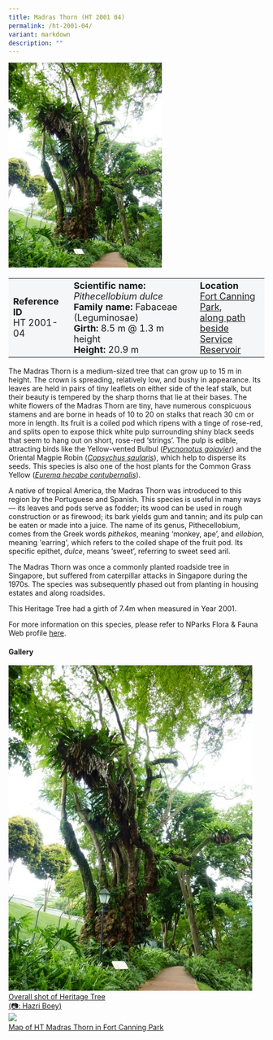 ```yaml
---
title: Madras Thorn (HT 2001 04)
permalink: /ht-2001-04/
variant: markdown
description: ""
---
```

<div class="isomer-image-wrapper">
<img style="width: 60%" src="/images/Heritage_trees_photos/pitdul_ht2001-04_habit.jpg">
</div><table style="minWidth: 100px; font-size: 18px; background: #F4F6F7">
<tbody><tr>
<td rowspan="1" colspan="1">
<strong>Reference ID</strong>
<br>HT 2001-04
</td>
<td rowspan="1" colspan="1">
	<strong>Scientific name:</strong> <em>Pithecellobium dulce</em>
<br><strong>Family name: </strong>Fabaceae (Leguminosae)
<br><strong>Girth: </strong>8.5 m @ 1.3 m height
<br><strong>Height: </strong>20.9 m
</td>
<td rowspan="1" colspan="1">
<strong>Location</strong><a href="https://www.onemap.gov.sg/?lat=1.2931430000023574&amp;lng=103.84625400000073">
 <br>Fort Canning Park,<br>along path beside<br>Service Reservoir</a>
</td>
</tr>
</tbody>
</table>
<p>The Madras Thorn is a medium-sized tree that can grow up to 15 m in height. The crown is spreading, relatively low, and bushy in appearance. Its leaves are held in pairs of tiny leaflets on either side of the leaf stalk, but their beauty is tempered by the sharp thorns that lie at their bases. The white flowers of the Madras Thorn are tiny, have numerous conspicuous stamens and are borne in heads of 10 to 20 on stalks that reach 30 cm or more in length. Its fruit is a coiled pod which ripens with a tinge of rose-red, and splits open to expose thick white pulp surrounding shiny black seeds that seem to hang out on short, rose-red ‘strings’. The pulp is edible, attracting birds like the Yellow-vented Bulbul (<a href=""><em>Pycnonotus goiavier</em></a>) and the Oriental Magpie Robin (<a href="https://www.nparks.gov.sg/florafaunaweb/fauna/7/4/748"><em>Copsychus saularis</em></a>), which help to disperse its seeds. This species is also one of the host plants for the Common Grass Yellow (<a href="https://www.nparks.gov.sg/florafaunaweb/fauna/9/4/948"><em>Eurema hecabe contubernalis</em></a>).</p>
  
<p>A native of tropical America, the Madras Thorn was introduced to this region by the Portuguese and Spanish. This species is useful in many ways — its leaves and pods serve as fodder; its wood can be used in rough construction or as firewood; its bark yields gum and tannin; and its pulp can be eaten or made into a juice. The name of its genus,&nbsp;Pithecellobium, comes from the Greek words&nbsp;<em>pithekos</em>, meaning ‘monkey, ape’, and&nbsp;<em>ellobion</em>, meaning 'earring', which refers to the coiled shape of the fruit pod. Its specific epithet,&nbsp;<em>dulce</em>, means ‘sweet’, referring to sweet seed aril.</p>
  
<p>The Madras Thorn was once a commonly planted roadside tree in Singapore, but suffered from caterpillar attacks in Singapore during the 1970s. The species was subsequently phased out from planting in housing estates and along roadsides.</p>

<p>This Heritage Tree had a girth of 7.4m when measured in Year 2001.</p>

<p>For more information on this species, please refer to NParks Flora &amp; Fauna Web profile <a href="https://www.nparks.gov.sg/florafaunaweb/flora/3/0/3065">here</a>.</p>

<h4><b>Gallery</b></h4>
<div class="isomer-card-grid">
<a href="/images/Heritage_trees_photos/pitdul_ht2001-04_habit.jpg" class="isomer-card">
<div class="isomer-card-image">
<div class="isomer-image-wrapper"><img src="/images/Heritage_trees_photos/pitdul_ht2001-04_habit.jpg"></div></div>
<div class="isomer-card-body"><div class="isomer-card-description">Overall shot of Heritage Tree<br>(📷: Hazri Boey)</div></div></a>

<a href="/images/Heritage_trees_photos/pitcel_ht2001-04_habit.jpg" class="isomer-card">
<div class="isomer-card-image">
<div class="isomer-image-wrapper"><img src="/images/Heritage_trees_photos/pitcel_ht2001-04_habit.jpg"></div></div>
<div class="isomer-card-body"><div class="isomer-card-description">Map of HT Madras Thorn in Fort Canning Park</div></div></a></div>